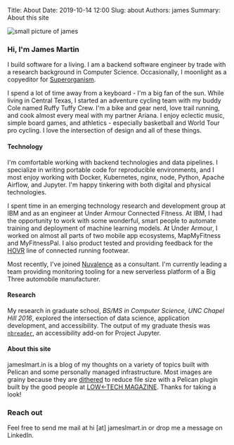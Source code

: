 Title: About
Date: 2019-10-14 12:00
Slug: about
Authors: james
Summary: About this site

![small picture of james]({static}../immune_images/self2.png)  
### Hi, I'm James Martin
I build software for a living. I am a backend software engineer by trade with a research background in Computer Science. Occasionally, I moonlight as a copyeditor for [Superorganism](https://superorg.ca).

I spend a lot of time away from a keyboard - I'm a big fan of the sun. While living in Central Texas, I started an adventure cycling team with my buddy Cole named Ruffy Tuffy Crew. I'm a bike and gear nerd, love trail running, and cook almost every meal with my partner Ariana. I enjoy eclectic music, simple board games, and athletics - especially basketball and World Tour pro cycling. I love the intersection of design and all of these things.

#### Technology
I'm comfortable working with backend technologies and data pipelines. I specialize in writing portable code for reproducible environments, and I most enjoy working with Docker, Kubernetes, nginx, node, Python, Apache Airflow, and Jupyter. I'm happy tinkering with both digital and physical technologies.

I spent time in an emerging technology research and development group at IBM and as an engineer at Under Armour Connected Fitness. At IBM, I had the opportunity to work with some wonderful, smart people to automate training and deployment of machine learning models. At Under Armour, I worked on almost all parts of two mobile app ecosystems, MapMyFitness and MyFitnessPal. I also product tested and providing feedback for the [HOVR](https://www.runnersworld.com/uk/gear/shoes/a25917965/under-armour-hovr-infinite-review/) line of connected running footwear.

Most recently, I've joined [Nuvalence](https://nuvalence.io/) as a consultant. I'm currently leading a team providing monitoring tooling for a new serverless platform of a Big Three automobile manufacturer.

#### Research
My research in graduate school, _BS/MS in Computer Science, UNC Chapel Hill 2016_, explored the intersection of data science, application development, and accessibility. The output of my graduate thesis was [`nbreader`](https://jameslmartin.github.io/jupyter-a11y/), an accessibility add-on for Project Jupyter.

#### About this site
jameslmart.in is a blog of my thoughts on a variety of topics built with Pelican and some personally managed infrastructure. Most images are grainy because they are [dithered](https://en.wikipedia.org/wiki/Dither) to reduce file size with a Pelican plugin built by the good people at [LOW&larr;TECH MAGAZINE](https://solar.lowtechmagazine.com/). Thanks for taking a look!

### Reach out
Feel free to send me mail at hi [at] jameslmart.in or drop me a message on LinkedIn.
